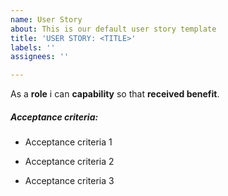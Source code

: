 ```yaml
---
name: User Story
about: This is our default user story template
title: 'USER STORY: <TITLE>'
labels: ''
assignees: ''

---
```


As a **role**  i can **capability** so that **received benefit**.



##### Acceptance criteria:


- Acceptance criteria 1

- Acceptance criteria 2

- Acceptance criteria 3
